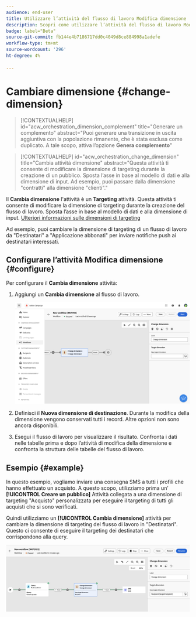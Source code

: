 ```yaml
---
audience: end-user
title: Utilizzare l’attività del flusso di lavoro Modifica dimensione
description: Scopri come utilizzare l’attività del flusso di lavoro Modifica dimensione
badge: label="Beta"
source-git-commit: fb144e4b7186717dd0c4049d8ce884998a1adefe
workflow-type: tm+mt
source-wordcount: '296'
ht-degree: 4%

---
```



# Cambiare dimensione {#change-dimension}

>[!CONTEXTUALHELP]
>id="acw_orchestration_dimension_complement"
>title="Generare un complemento"
>abstract="Puoi generare una transizione in uscita aggiuntiva con la popolazione rimanente, che è stata esclusa come duplicato. A tale scopo, attiva l’opzione **Genera complemento**"

>[!CONTEXTUALHELP]
>id="acw_orchestration_change_dimension"
>title="Cambia attività dimensione"
>abstract="Questa attività ti consente di modificare la dimensione di targeting durante la creazione di un pubblico. Sposta l’asse in base al modello di dati e alla dimensione di input. Ad esempio, puoi passare dalla dimensione &quot;contratti&quot; alla dimensione &quot;clienti&quot;."

Il **Cambia dimensione** l&#39;attività è un **Targeting** attività. Questa attività ti consente di modificare la dimensione di targeting durante la creazione del flusso di lavoro. Sposta l’asse in base al modello di dati e alla dimensione di input. [Ulteriori informazioni sulle dimensioni di targeting](../../audience/about-recipients.md#targeting-dimensions)

Ad esempio, puoi cambiare la dimensione di targeting di un flusso di lavoro da &quot;Destinatari&quot; a &quot;Applicazione abbonati&quot; per inviare notifiche push ai destinatari interessati.

## Configurare l’attività Modifica dimensione {#configure}

Per configurare il **Cambia dimensione** attività:

1. Aggiungi un **Cambia dimensione** al flusso di lavoro.

   ![](../assets/workflow-change-dimension.png)

1. Definisci il **Nuova dimensione di destinazione**. Durante la modifica della dimensione vengono conservati tutti i record. Altre opzioni non sono ancora disponibili.

1. Esegui il flusso di lavoro per visualizzare il risultato. Confronta i dati nelle tabelle prima e dopo l’attività di modifica della dimensione e confronta la struttura delle tabelle del flusso di lavoro.

## Esempio {#example}

In questo esempio, vogliamo inviare una consegna SMS a tutti i profili che hanno effettuato un acquisto. A questo scopo, utilizziamo prima un’ **[!UICONTROL Creare un pubblico]** Attività collegata a una dimensione di targeting &quot;Acquisto&quot; personalizzata per eseguire il targeting di tutti gli acquisti che si sono verificati.

Quindi utilizziamo un **[!UICONTROL Cambia dimensione]** attività per cambiare la dimensione di targeting del flusso di lavoro in &quot;Destinatari&quot;. Questo ci consente di eseguire il targeting dei destinatari che corrispondono alla query.

![](../assets/workflow-change-dimension-example.png)
